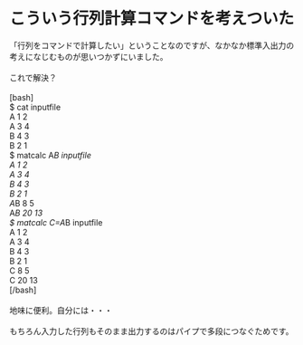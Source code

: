 # こういう行列計算コマンドを考えついた
「行列をコマンドで計算したい」ということなのですが、なかなか標準入出力の考えになじむものが思いつかずにいました。<br />
<br />
これで解決？<br />
<br />
[bash]<br />
$ cat inputfile<br />
A 1 2<br />
A 3 4<br />
B 4 3<br />
B 2 1<br />
$ matcalc A*B inputfile<br />
A 1 2<br />
A 3 4<br />
B 4 3<br />
B 2 1<br />
A*B 8 5<br />
A*B 20 13<br />
$ matcalc C=A*B inputfile<br />
A 1 2<br />
A 3 4<br />
B 4 3<br />
B 2 1<br />
C 8 5<br />
C 20 13<br />
[/bash]<br />
<br />
地味に便利。自分には・・・<br />
<br />
もちろん入力した行列もそのまま出力するのはパイプで多段につなぐためです。
